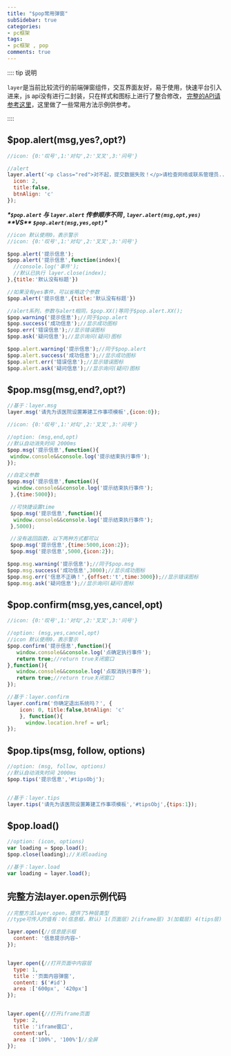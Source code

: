 ```yaml
---
title: "$pop常用弹窗"
subSidebar: true
categories:
- pc框架
tags:
- pc框架 , pop
comments: true
---
```


:::: tip 说明

`layer`是当前比较流行的前端弹窗组件，交互界面友好，易于使用，快速平台引入进来，js api没有进行二封装，只在样式和图标上进行了整合修改，
[完整的API请参考这里](http://www.layui.com/doc/modules/layer.html)，这里做了一些常用方法示例供参考。

::::

## $pop.alert(msg,yes?,opt?)

```js
//icon: {0:'叹号',1:'对勾',2:'叉叉',3:'问号'}

//alert
layer.alert('<p class="red">对不起，提交数据失败！</p>请检查网络或联系管理员...',{
  icon: 2,
  title:false,
  btnAlign: 'c'
});
```

***\*`$pop.alert` 与 `layer.alert` 传参顺序不同 , `layer.alert(msg,opt,yes)` \*\*VS\*\* `$pop.alert(msg,yes,opt)`\****

```js
//icon 默认使用0，表示警示
//icon: {0:'叹号',1:'对勾',2:'叉叉',3:'问号'}

$pop.alert('提示信息');
$pop.alert('提示信息',function(index){
  //console.log('事件');
  //默认已执行 layer.close(index);
},{title:'默认没有标题'})

//如果没有yes事件，可以省略这个参数
$pop.alert('提示信息',{title:'默认没有标题'})

//alert系列，参数与alert相同，$pop.XX()等同于$pop.alert.XX();
$pop.warning('提示信息');//同于$pop.alert
$pop.success('成功信息');//显示成功图标
$pop.err('错误信息');//显示错误图标
$pop.ask('疑问信息');//显示询问(疑问)图标

$pop.alert.warning('提示信息');//同于$pop.alert
$pop.alert.success('成功信息');//显示成功图标
$pop.alert.err('错误信息');//显示错误图标
$pop.alert.ask('疑问信息');//显示询问(疑问)图标
```

## $pop.msg(msg,end?,opt?)

```js
//基于：layer.msg
layer.msg('请先为该医院设置筹建工作事项模板',{icon:0});

//icon: {0:'叹号',1:'对勾',2:'叉叉',3:'问号'}

//option: (msg,end,opt)
//默认自动消失时间 2000ms
$pop.msg('提示信息',function(){
 window.console&&console.log('提示结束执行事件');
});

//自定义参数
$pop.msg('提示信息',function(){
  window.console&&console.log('提示结束执行事件');
 },{time:5000});

 //可快捷设置time
 $pop.msg('提示信息',function(){
  window.console&&console.log('提示结束执行事件');
 },5000);

 //没有返回函数，以下两种方式都可以
 $pop.msg('提示信息',{time:5000,icon:2});
 $pop.msg('提示信息',5000,{icon:2});

$pop.msg.warning('提示信息');//同于$pop.msg
$pop.msg.success('成功信息',3000);//显示成功图标
$pop.msg.err('信息不正确！',{offset:'t',time:3000});//显示错误图标
$pop.msg.ask('疑问信息');//显示询问(疑问)图标
```

## $pop.confirm(msg,yes,cancel,opt)

```js
//icon: {0:'叹号',1:'对勾',2:'叉叉',3:'问号'}

//option: (msg,yes,cancel,opt)
//icon 默认使用0，表示警示
$pop.confirm('提示信息',function(){
   window.console&&console.log('点确定执行事件');
   return true;//return true关闭窗口
},function(){
   window.console&&console.log('点取消执行事件');
   return true;//return true关闭窗口
});

//基于：layer.confirm
layer.confirm('你确定退出系统吗？', {
    icon: 0, title:false,btnAlign: 'c'
    }, function(){
      window.location.href = url;
});
```

## $pop.tips(msg, follow, options)

```js
//option: (msg, follow, options)
//默认自动消失时间 2000ms
$pop.tips('提示信息','#tipsObj');


//基于：layer.tips
layer.tips('请先为该医院设置筹建工作事项模板','#tipsObj',{tips:1});
```

## $pop.load()

```js
//option: (icon, options)
var loading = $pop.load();
$pop.close(loading);//关闭loading

//基于：layer.load
var loading = layer.load();
```

## 完整方法layer.open示例代码

```js
//完整方法layer.open，提供了5种层类型
//type可传入的值有：0(信息框，默认) 1(页面层）2(iframe层) 3(加载层) 4(tips层)

layer.open({//信息提示框
  content: '信息提示内容~'
});


layer.open({//打开页面中内容层
  type: 1,
  title :'页面内容弹窗',
  content: $('#id')
  area :['600px', '420px']
});


layer.open({//打开iframe页面
  type: 2,
  title :'iframe窗口',
  content:url,
  area :['100%', '100%']//全屏
});
```
